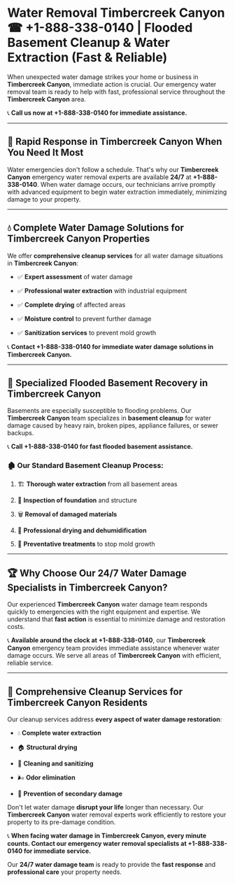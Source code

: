 # Water Removal Timbercreek Canyon ☎ +1-888-338-0140 | Flooded Basement Cleanup & Water Extraction (Fast & Reliable)

When unexpected water damage strikes your home or business in **Timbercreek Canyon**, immediate action is crucial. Our emergency water removal team is ready to help with fast, professional service throughout the **Timbercreek Canyon** area. 

📞 **Call us now at +1-888-338-0140 for immediate assistance.**
---
## 🚀 Rapid Response in Timbercreek Canyon When You Need It Most
Water emergencies don't follow a schedule. That's why our **Timbercreek Canyon** emergency water removal experts are available **24/7** at **+1-888-338-0140**. When water damage occurs, our technicians arrive promptly with advanced equipment to begin water extraction immediately, minimizing damage to your property.
---
## 💧 Complete Water Damage Solutions for Timbercreek Canyon Properties
We offer **comprehensive cleanup services** for all water damage situations in **Timbercreek Canyon**:
- ✅ **Expert assessment** of water damage  
- ✅ **Professional water extraction** with industrial equipment  
- ✅ **Complete drying** of affected areas  
- ✅ **Moisture control** to prevent further damage  
- ✅ **Sanitization services** to prevent mold growth  
📞 **Contact +1-888-338-0140 for immediate water damage solutions in Timbercreek Canyon.**
---
## 🌊 Specialized Flooded Basement Recovery in Timbercreek Canyon
Basements are especially susceptible to flooding problems. Our **Timbercreek Canyon** team specializes in **basement cleanup** for water damage caused by heavy rain, broken pipes, appliance failures, or sewer backups. 
📞 **Call +1-888-338-0140 for fast flooded basement assistance.**
### 🏚️ Our Standard Basement Cleanup Process:
1. 🏗️ **Thorough water extraction** from all basement areas  
2. 🔎 **Inspection of foundation** and structure  
3. 🗑️ **Removal of damaged materials**  
4. 💨 **Professional drying and dehumidification**  
5. 🚫 **Preventative treatments** to stop mold growth  
---
## 🏆 Why Choose Our 24/7 Water Damage Specialists in Timbercreek Canyon?
Our experienced **Timbercreek Canyon** water damage team responds quickly to emergencies with the right equipment and expertise. We understand that **fast action** is essential to minimize damage and restoration costs.
📞 **Available around the clock at +1-888-338-0140**, our **Timbercreek Canyon** emergency team provides immediate assistance whenever water damage occurs. We serve all areas of **Timbercreek Canyon** with efficient, reliable service.
---
## 🧹 Comprehensive Cleanup Services for Timbercreek Canyon Residents
Our cleanup services address **every aspect of water damage restoration**:
- 💧 **Complete water extraction**  
- 🏠 **Structural drying**  
- 🧼 **Cleaning and sanitizing**  
- 🌬️ **Odor elimination**  
- 🚫 **Prevention of secondary damage**  
Don't let water damage **disrupt your life** longer than necessary. Our **Timbercreek Canyon** water removal experts work efficiently to restore your property to its pre-damage condition.
📞 **When facing water damage in Timbercreek Canyon, every minute counts. Contact our emergency water removal specialists at +1-888-338-0140 for immediate service.**
Our **24/7 water damage team** is ready to provide the **fast response** and **professional care** your property needs.
